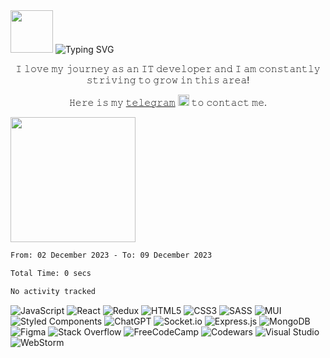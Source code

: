 <div>
  <img src="https://github.com/blackcater/blackcater/raw/main/images/Hi.gif" height="68"/> 
  <img src="https://readme-typing-svg.herokuapp.com?font=Fira+Code&pause=1000&random=false&width=435&lines=Hi+there%2C+I'm+Iryna;and+I'm+glad+to+see+you+here!" alt="Typing SVG" />
</div>

<p align="center">𝙸 𝚕𝚘𝚟𝚎 𝚖𝚢 𝚓𝚘𝚞𝚛𝚗𝚎𝚢 𝚊𝚜 𝚊𝚗 𝙸𝚃 𝚍𝚎𝚟𝚎𝚕𝚘𝚙𝚎𝚛 𝚊𝚗𝚍 𝙸 𝚊𝚖 𝚌𝚘𝚗𝚜𝚝𝚊𝚗𝚝𝚕𝚢 𝚜𝚝𝚛𝚒𝚟𝚒𝚗𝚐 𝚝𝚘 𝚐𝚛𝚘𝚠 𝚒𝚗 𝚝𝚑𝚒𝚜 𝚊𝚛𝚎𝚊!</p>
<p align="center">𝙷𝚎𝚛𝚎 𝚒𝚜 𝚖𝚢 <a href="https://t.me/aripluss" target="_blank">𝚝𝚎𝚕𝚎𝚐𝚛𝚊𝚖</a> <a href="#"><img src='https://github.com/aripluss/aripluss/assets/116344378/262b42f0-a69c-4ca4-821b-cef5a0395ed5' alt='telegram icon' width='18' style="pointer-events: none;"></a> 𝚝𝚘 𝚌𝚘𝚗𝚝𝚊𝚌𝚝 𝚖𝚎.</p>

<img src="https://camo.githubusercontent.com/63371d36886ee658f5a97401f393e1ab1684b2fd3de674b8f5efc7d410b2a3d0/68747470733a2f2f6d656469612e67697068792e636f6d2f6d656469612f57556c706c634d704f43456d5447427442572f67697068792e676966" height="200"/></h1>

<!--START_SECTION:waka-->

```txt
From: 02 December 2023 - To: 09 December 2023

Total Time: 0 secs

No activity tracked
```

<!--END_SECTION:waka-->

![JavaScript](https://img.shields.io/badge/javascript-%23323330.svg?style=for-the-badge&logo=javascript&logoColor=%23F7DF1E)
![React](https://img.shields.io/badge/react-%2320232a.svg?style=for-the-badge&logo=react&logoColor=%2361DAFB)
![Redux](https://img.shields.io/badge/redux-%23593d88.svg?style=for-the-badge&logo=redux&logoColor=white)
![HTML5](https://img.shields.io/badge/html5-%23E34F26.svg?style=for-the-badge&logo=html5&logoColor=white)
![CSS3](https://img.shields.io/badge/css3-%231572B6.svg?style=for-the-badge&logo=css3&logoColor=white)
![SASS](https://img.shields.io/badge/SASS-hotpink.svg?style=for-the-badge&logo=SASS&logoColor=white)
![MUI](https://img.shields.io/badge/MUI-%230081CB.svg?style=for-the-badge&logo=mui&logoColor=white)
![Styled Components](https://img.shields.io/badge/styled--components-DB7093?style=for-the-badge&logo=styled-components&logoColor=white)
![ChatGPT](https://img.shields.io/badge/chatGPT-74aa9c?style=for-the-badge&logo=openai&logoColor=white)
![Socket.io](https://img.shields.io/badge/Socket.io-black?style=for-the-badge&logo=socket.io&badgeColor=010101)
![Express.js](https://img.shields.io/badge/express.js-%23404d59.svg?style=for-the-badge&logo=express&logoColor=%2361DAFB)
![MongoDB](https://img.shields.io/badge/MongoDB-%234ea94b.svg?style=for-the-badge&logo=mongodb&logoColor=white)
![Figma](https://img.shields.io/badge/figma-%23F24E1E.svg?style=for-the-badge&logo=figma&logoColor=white)
![Stack Overflow](https://img.shields.io/badge/-Stackoverflow-FE7A16?style=for-the-badge&logo=stack-overflow&logoColor=white)
![FreeCodeCamp](https://img.shields.io/badge/Freecodecamp-%23123.svg?&style=for-the-badge&logo=freecodecamp&logoColor=green)
![Codewars](https://img.shields.io/badge/Codewars-B1361E?style=for-the-badge&logo=codewars&logoColor=grey)
![Visual Studio](https://img.shields.io/badge/Visual%20Studio-5C2D91.svg?style=for-the-badge&logo=visual-studio&logoColor=white)
![WebStorm](https://img.shields.io/badge/webstorm-143?style=for-the-badge&logo=webstorm&logoColor=white&color=black)
